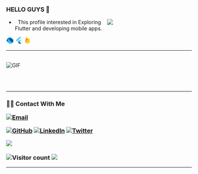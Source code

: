 ### HELLO GUYS 👋

<img align='right' src="https://media.giphy.com/media/M9gbBd9nbDrOTu1Mqx/giphy.gif" width="230">

- &nbsp; This profile interested in Exploring Flutter and developing mobile apps.


<code><img height="20" src="https://raw.githubusercontent.com/github/explore/80688e429a7d4ef2fca1e82350fe8e3517d3494d/topics/dart/dart.png"></code>
<code><img height="20" src="https://raw.githubusercontent.com/github/explore/80688e429a7d4ef2fca1e82350fe8e3517d3494d/topics/flutter/flutter.png"></code>
<code><img height="20" src="https://raw.githubusercontent.com/github/explore/80688e429a7d4ef2fca1e82350fe8e3517d3494d/topics/firebase/firebase.png"></code>




<hr>



<br/>
<img align="left" alt="GIF" src="https://github-readme-stats.vercel.app/api?username=aydemiromer&theme=dark&show_icons=true"/>



<br/>






<br><br>



<hr>



<h3> 🤝🏻 Contact With Me
<br>



<p align="center">








  <p align="left">
    <a href="mailto:aydemirerdemomer@gmail.com"><img alt="Email" src="https://img.shields.io/badge/Email-aydemirerdemomer@gmail.com-blue?style=flat-square&logo=gmail"></a>

  <a href="https://github.com/aydemiromer"><img alt="GitHub" title="GitHub" height="32" width="32" src="https://raw.githubusercontent.com/peterthehan/peterthehan/master/assets/github.svg"></a>
  <a href="https://linkedin.com/in/ömererdemaydemir"><img alt="LinkedIn" title="LinkedIn" height="32" width="32" src="https://raw.githubusercontent.com/peterthehan/peterthehan/master/assets/linkedin.svg"></a>
  <a href="https://twitter.com/aydemireo"><img alt="Twitter" title="Twitter" height="32" width="32" src="https://raw.githubusercontent.com/peterthehan/peterthehan/master/assets/twitter.svg"></a>
  

</p>



<img src="https://raw.githubusercontent.com/aydemiromer/aydemiromer/output/github-contribution-grid-snake.svg" />

![Visitor count](https://visitor-badge.laobi.icu/badge?page_id=aydemiromer.aydemiromer)   <img src="https://media.giphy.com/media/dxn6fRlTIShoeBr69N/giphy.gif" width="30">





<hr>


